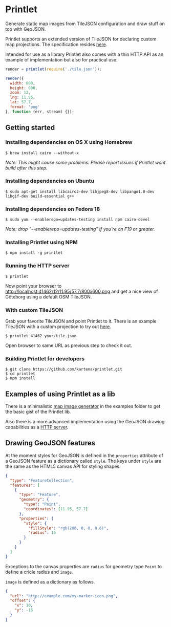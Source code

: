 # Printlet

Generate static map images from TileJSON configuration and draw stuff on top 
with GeoJSON.

Printlet supports an extended version of TileJSON for declaring custom map
projections. The specification resides
[here](https://github.com/perliedman/TileJSON/blob/master/2.0.0/README.md).

Intended for use as a library Printlet also comes with a thin HTTP API as an
example of implementation but also for practical use.

```javascript
render = printlet(require('./tile.json'));

render({
  width: 800,
  height: 600,
  zoom: 12,
  lng: 11.95,
  lat: 57.7,
  format: 'png'
}, function (err, stream) {});
```

## Getting started

### Installing dependencies on OS X using Homebrew

```
$ brew install cairo --without-x
```

*Note: This might cause some problems. Please report issues if Printlet wont
build after this step.*

### Installing dependencies on Ubuntu

```
$ sudo apt-get install libcairo2-dev libjpeg8-dev libpango1.0-dev libgif-dev build-essential g++
```

### Installing dependencies on Fedora 18

```
$ sudo yum --enablerepo=updates-testing install npm cairo-devel
```
*Note: drop "--enablerepo=updates-testing" if you're on F19 or greater.*

### Installing Printlet using NPM

```
$ npm install -g printlet
```

### Running the HTTP server

```
$ printlet
```

Now point your browser to
[http://localhost:41462/12/11.95/57.7/800x600.png](http://localhost:41462/12/11.95/57.7/800x600.png)
and get a nice view of Göteborg using a default OSM TileJSON.

### With custom TileJSON

Grab your favorite TileJSON and point Printlet to it. There is an example
TileJSON with a custom projection to try out
[here](https://github.com/kartena/printlet/blob/master/examples/lmv.json).

```
$ printlet 41462 your/tile.json
```

Open browser to same URL as previous step to check it out.

### Building Printlet for developers

```
$ git clone https://github.com/kartena/printlet.git
$ cd printlet
$ npm install
```

## Examples of using Printlet as a lib

There is a minimalistic [map image
generator](https://github.com/kartena/printlet/blob/master/examples/static.js)
in the examples folder to get the basic gist of the Printlet lib.

Also there is a more advanced implementation using the GeoJSON drawing
capabilities as a [HTTP
server](https://github.com/kartena/printlet/blob/master/examples/server.js).

## Drawing GeoJSON features

At the moment styles for GeoJSON is defined in the ```properties``` attribute of
a GeoJSON feature as a dictionary called ```style```. The keys under ```style```
are the same as the HTML5 canvas API for styling shapes.

```json
{
  "type": "FeatureCollection",
  "features": [
    {
      "type": "Feature",
      "geometry": {
        "type": "Point",
        "coordinates": [11.95, 57.7]
      },
      "properties": {
        "style": {
          "fillStyle": "rgb(200, 0, 0, 0.6)",
          "radius": 15
        }
      }
    }
  ]
}
```

Exceptions to the canvas properties are ```radius``` for geometry type ```Point```
to define a cricle radius and ```image```.

```image``` is defined as a dictionary as follows.

```json
{
  "url": "http://example.com/my-marker-icon.png",
  "offset": {
    "x": 10,
    "y": -15
  }
}
```
